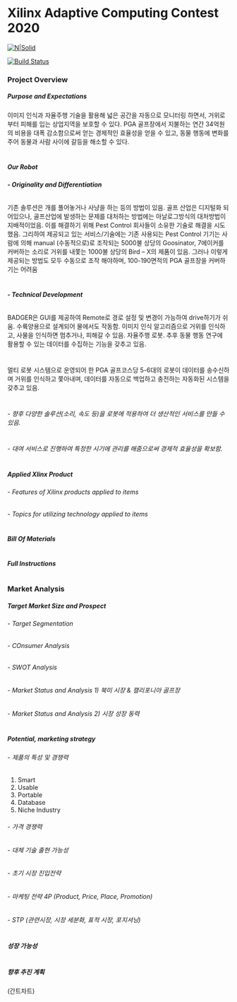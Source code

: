 # Xilinx Adaptive Computing Contest 2020

[![N|Solid](https://cldup.com/dTxpPi9lDf.thumb.png)](https://nodesource.com/products/nsolid)

[![Build Status](https://travis-ci.org/joemccann/dillinger.svg?branch=master)](https://travis-ci.org/joemccann/dillinger)

### Project Overview

##### Purpose and Expectations
이미지 인식과 자율주행 기술을 활용해 넓은 공간을 자동으로 모니터링 하면서, 거위로부터 피해를 입는 상업지역을 보호할 수 있다. PGA 골프장에서 지불하는 연간 34억원의 비용을 대폭 감소함으로써 얻는 경제적인 효율성을 얻을 수 있고, 동물 행동에 변화를 주어 동물과 사람 사이에 갈등을 해소할 수 있다.
#
##### Our Robot

###### **- Originality and Differentiation**
기존 솔루션은 개를 풀어놓거나 사냥을 하는 등의 방법이 있음. 골프 산업은 디지털화 되어있으나, 골프산업에 발생하는 문제를 대처하는 방법에는 아날로그방식의 대처방법이 지배적이었음. 이를 해결하기 위해 Pest Control 회사들이 소유한 기술로 해결을 시도했음. 그리하여 제공되고 있는 서비스/기술에는 기존 사용되는 Pest Control 기기는 사람에 의해 manual (수동적으로)로 조작되는 5000불 상당의 Goosinator, 7에이커를 커버하는 소리로 거위를 내쫓는 1000불 상당의 Bird – X의 제품이 있음. 그러나 이렇게 제공되는 방법도 모두 수동으로 조작 해야하며, 100-190면적의 PGA 골프장을 커버하기는 어려움
#
###### **- Technical Development**
BADGER은 GUI를 제공하여 Remote로 경로 설정 및 변경이 가능하여 drive하기가 쉬움. 수륙양용으로 설계되어 물에서도 작동함. 이미지 인식 알고리즘으로 거위를 인식하고, 사물을 인식하면 멈추거나, 피해갈 수 있음. 자율주행 로봇. 추후 동물 행동 연구에 활용할 수 있는 데이터를 수집하는 기능을 갖추고 있음. 
#
멀티 로봇 시스템으로 운영되어 한 PGA 골프코스당 5-6대의 로봇이 데이터를 송수신하며 거위를 인식하고 쫓아내며, 데이터를 자동으로 백업하고 충전하는 자동화된 시스템을 갖추고 있음. 
#
######	- 향후 다양한 솔루션(소리, 속도 등)을 로봇에 적용하여 더 생산적인 서비스를 만들 수 있음. 
#
###### - 대여 서비스로 진행하여 특정한 시기에 관리를 해줌으로써 경제적 효율성을 확보함.
#
##### Applied Xlinx Product
###### - Features of Xilinx products applied to items
###### - Topics for utilizing technology applied to items
#
##### Bill Of Materials
#
##### Full Instructions
#
### Market Analysis
##### Target Market Size and Prospect
###### - Target Segmentation
###### - COnsumer Analysis
###### - SWOT Analysis
###### - Market Status and Analysis 1) 북미 시장 & 캘리포니아 골프장
###### - Market Status and Analysis 2) 시장 성장 동력
#
##### Potential, marketing strategy
###### - 제품의 특성 및 경쟁력
1) Smart
2) Usable
3) Portable
4) Database
5) Niche Industry
###### - 가격 경쟁력
###### - 대체 기술 출현 가능성
###### - 초기 시장 진입전략
###### - 마케팅 전략 4P (Product, Price, Place, Promotion)
###### - STP (관련시장, 시장 세분화, 표적 시장, 포지셔닝)

#
##### 성장 가능성
#
##### 향후 추진 계획
(간트차트)
